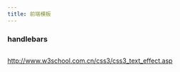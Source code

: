 ```yaml
---
title: 前端模板
---
```



### handlebars
``` bash
```

http://www.w3school.com.cn/css3/css3_text_effect.asp